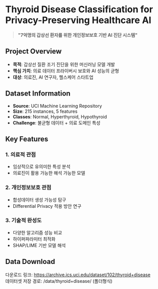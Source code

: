 # Thyroid Disease Classification for Privacy-Preserving Healthcare AI

> **"7억명의 갑상선 환자를 위한 개인정보보호 기반 AI 진단 시스템"**

## Project Overview
- **목적**: 갑상선 질환 조기 진단을 위한 머신러닝 모델 개발
- **핵심 가치**: 의료 데이터 프라이버시 보호와 AI 성능의 균형
- **대상**: 의료진, AI 연구자, 헬스케어 스타트업

## Dataset Information
- **Source**: UCI Machine Learning Repository
- **Size**: 215 instances, 5 features
- **Classes**: Normal, Hyperthyroid, Hypothyroid
- **Challenge**: 불균형 데이터 + 의료 도메인 특성

## Key Features
### 1. 의료적 관점
- 임상적으로 유의미한 특성 분석
- 의료진이 활용 가능한 해석 가능한 모델

### 2. 개인정보보호 관점
- 합성데이터 생성 가능성 탐구
- Differential Privacy 적용 방안 연구

### 3. 기술적 완성도
- 다양한 알고리즘 성능 비교
- 하이퍼파라미터 최적화
- SHAP/LIME 기반 모델 해석

## Data Download
다운로드 링크: https://archive.ics.uci.edu/dataset/102/thyroid+disease<br>
데이터셋 저장 경로: /data/thyroid+disease/ (폴더형식)